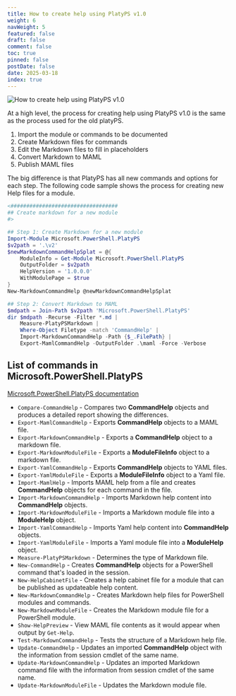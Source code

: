 ```yaml
---
title: How to create help using PlatyPS v1.0
weight: 6
navWeight: 5
featured: false
draft: false
comment: false
toc: true
pinned: false
postDate: false
date: 2025-03-18
index: true
---
```

<!-- markdownlint-disable MD041 -->

![How to create help using PlatyPS v1.0][02]

At a high level, the process for creating help using PlatyPS v1.0 is the same as the process used
for the old platyPS.

1. Import the module or commands to be documented
1. Create Markdown files for commands
1. Edit the Markdown files to fill in placeholders
1. Convert Markdown to MAML
1. Publish MAML files

The big difference is that PlatyPS has all new commands and options for each step. The following
code sample shows the process for creating new Help files for a module.

```powershell
<##################################
## Create markdown for a new module
#>

## Step 1: Create Markdown for a new module
Import-Module Microsoft.PowerShell.PlatyPS
$v2path = '.\v2'
$newMarkdownCommandHelpSplat = @{
    ModuleInfo = Get-Module Microsoft.PowerShell.PlatyPS
    OutputFolder = $v2path
    HelpVersion = '1.0.0.0'
    WithModulePage = $true
}
New-MarkdownCommandHelp @newMarkdownCommandHelpSplat

## Step 2: Convert Markdown to MAML
$mdpath = Join-Path $v2path 'Microsoft.PowerShell.PlatyPS'
dir $mdpath -Recurse -Filter *.md |
    Measure-PlatyPSMarkdown |
    Where-Object Filetype -match 'CommandHelp' |
    Import-MarkdownCommandHelp -Path {$_.FilePath} |
    Export-MamlCommandHelp -OutputFolder .\maml -Force -Verbose
```

## List of commands in Microsoft.PowerShell.PlatyPS

[Microsoft.PowerShell.PlatyPS documentation][01]

- `Compare-CommandHelp` - Compares two **CommandHelp** objects and produces a detailed report
  showing the differences.
- `Export-MamlCommandHelp` - Exports **CommandHelp** objects to a MAML file.
- `Export-MarkdownCommandHelp` - Exports a **CommandHelp** object to a markdown file.
- `Export-MarkdownModuleFile` - Exports a **ModuleFileInfo** object to a markdown file.
- `Export-YamlCommandHelp` - Exports **CommandHelp** objects to YAML files.
- `Export-YamlModuleFile` - Exports a **ModuleFileInfo** object to a Yaml file.
- `Import-MamlHelp` - Imports MAML help from a file and creates **CommandHelp** objects for each
  command in the file.
- `Import-MarkdownCommandHelp` - Imports Markdown help content into **CommandHelp** objects.
- `Import-MarkdownModuleFile` - Imports a Markdown module file into a **ModuleHelp** object.
- `Import-YamlCommandHelp` - Imports Yaml help content into **CommandHelp** objects.
- `Import-YamlModuleFile` - Imports a Yaml module file into a **ModuleHelp** object.
- `Measure-PlatyPSMarkdown` - Determines the type of Markdown file.
- `New-CommandHelp` - Creates **CommandHelp** objects for a PowerShell command that's loaded in the
  session.
- `New-HelpCabinetFile` - Creates a help cabinet file for a module that can be published as
  updateable help content.
- `New-MarkdownCommandHelp` - Creates Markdown help files for PowerShell modules and commands.
- `New-MarkdownModuleFile` - Creates the Markdown module file for a PowerShell module.
- `Show-HelpPreview` - View MAML file contents as it would appear when output by `Get-Help`.
- `Test-MarkdownCommandHelp` - Tests the structure of a Markdown help file.
- `Update-CommandHelp` - Updates an imported **CommandHelp** object with the information from
  session cmdlet of the same name.
- `Update-MarkdownCommandHelp` - Updates an imported Markdown command file with the information from
  session cmdlet of the same name.
- `Update-MarkdownModuleFile` - Updates the Markdown module file.

<!-- link references -->
[01]: https://learn.microsoft.com/powershell/module/microsoft.powershell.platyps/
[02]: images/platypsv1/06-how-to.png
